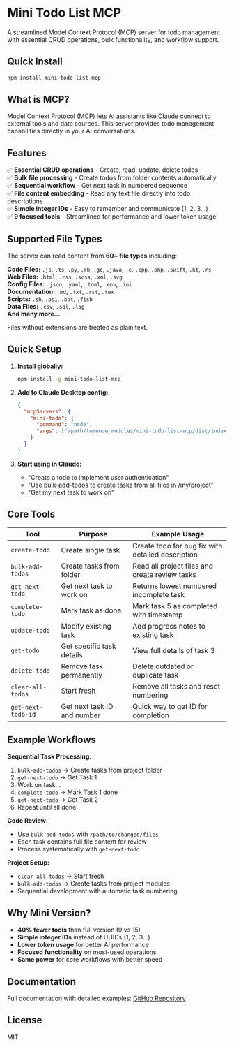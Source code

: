 # Mini Todo List MCP

A streamlined Model Context Protocol (MCP) server for todo management with essential CRUD operations, bulk functionality, and workflow support.

## Quick Install

```bash
npm install mini-todo-list-mcp
```

## What is MCP?

Model Context Protocol (MCP) lets AI assistants like Claude connect to external tools and data sources. This server provides todo management capabilities directly in your AI conversations.

## Features

✅ **Essential CRUD operations** - Create, read, update, delete todos  
✅ **Bulk file processing** - Create todos from folder contents automatically  
✅ **Sequential workflow** - Get next task in numbered sequence  
✅ **File content embedding** - Read any text file directly into todo descriptions  
✅ **Simple integer IDs** - Easy to remember and communicate (1, 2, 3...)  
✅ **9 focused tools** - Streamlined for performance and lower token usage

## Supported File Types

The server can read content from **60+ file types** including:

**Code Files:** `.js`, `.ts`, `.py`, `.rb`, `.go`, `.java`, `.c`, `.cpp`, `.php`, `.swift`, `.kt`, `.rs`  
**Web Files:** `.html`, `.css`, `.scss`, `.xml`, `.svg`  
**Config Files:** `.json`, `.yaml`, `.toml`, `.env`, `.ini`  
**Documentation:** `.md`, `.txt`, `.rst`, `.tex`  
**Scripts:** `.sh`, `.ps1`, `.bat`, `.fish`  
**Data Files:** `.csv`, `.sql`, `.log`  
**And many more...**

Files without extensions are treated as plain text.

## Quick Setup

1. **Install globally:**
   ```bash
   npm install -g mini-todo-list-mcp
   ```

2. **Add to Claude Desktop config:**
   ```json
   {
     "mcpServers": {
       "mini-todo": {
         "command": "node",
         "args": ["/path/to/node_modules/mini-todo-list-mcp/dist/index.js"]
       }
     }
   }
   ```

3. **Start using in Claude:**
   - "Create a todo to implement user authentication"
   - "Use bulk-add-todos to create tasks from all files in /my/project"
   - "Get my next task to work on"

## Core Tools

| Tool | Purpose | Example Usage |
|------|---------|---------------|
| `create-todo` | Create single task | Create todo for bug fix with detailed description |
| `bulk-add-todos` | Create tasks from folder | Read all project files and create review tasks |
| `get-next-todo` | Get next task to work on | Returns lowest numbered incomplete task |
| `complete-todo` | Mark task as done | Mark task 5 as completed with timestamp |
| `update-todo` | Modify existing task | Add progress notes to existing task |
| `get-todo` | Get specific task details | View full details of task 3 |
| `delete-todo` | Remove task permanently | Delete outdated or duplicate task |
| `clear-all-todos` | Start fresh | Remove all tasks and reset numbering |
| `get-next-todo-id` | Get next task ID and number | Quick way to get ID for completion |

## Example Workflows

**Sequential Task Processing:**
1. `bulk-add-todos` → Create tasks from project folder
2. `get-next-todo` → Get Task 1 
3. Work on task...
4. `complete-todo` → Mark Task 1 done
5. `get-next-todo` → Get Task 2
6. Repeat until all done

**Code Review:**
- Use `bulk-add-todos` with `/path/to/changed/files`
- Each task contains full file content for review
- Process systematically with `get-next-todo`

**Project Setup:**
- `clear-all-todos` → Start fresh
- `bulk-add-todos` → Create tasks from project modules
- Sequential development with automatic task numbering

## Why Mini Version?

- **40% fewer tools** than full version (9 vs 15)
- **Simple integer IDs** instead of UUIDs (1, 2, 3...)
- **Lower token usage** for better AI performance  
- **Focused functionality** on most-used operations
- **Same power** for core workflows with better speed

## Documentation

Full documentation with detailed examples: [GitHub Repository](https://github.com/yourusername/mini-todo-list-mcp)

## License

MIT